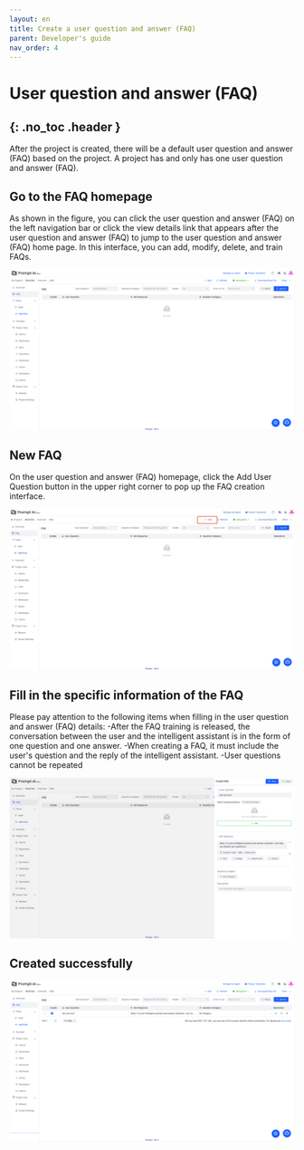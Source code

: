 ```yaml
---
layout: en
title: Create a user question and answer (FAQ)
parent: Developer's guide
nav_order: 4
---
```


# User question and answer (FAQ)
{: .no_toc .header }
---
After the project is created, there will be a default user question and answer (FAQ) based on the project. A project has and only has one user question and answer (FAQ).

## Go to the FAQ homepage

As shown in the figure, you can click the user question and answer (FAQ) on the left navigation bar or click the view details link that appears after the user question and answer (FAQ) to jump to the user question and answer (FAQ) home page. In this interface, you can add, modify, delete, and train FAQs.


![faq-main-view](/assets/images/tutorial/faq/f-main-view.png)

## New FAQ

On the user question and answer (FAQ) homepage, click the Add User Question button in the upper right corner to pop up the FAQ creation interface.

![faq-create-button](/assets/images/tutorial/faq/f-create-button.png)

## Fill in the specific information of the FAQ
Please pay attention to the following items when filling in the user question and answer (FAQ) details:
-After the FAQ training is released, the conversation between the user and the intelligent assistant is in the form of one question and one answer.
-When creating a FAQ, it must include the user's question and the reply of the intelligent assistant.
-User questions cannot be repeated


![faq-create-detail.png](/assets/images/tutorial/faq/f-create-detail.png)

## Created successfully

![faq-create-detail.png](/assets/images/tutorial/faq/f-main-view-data.png)
